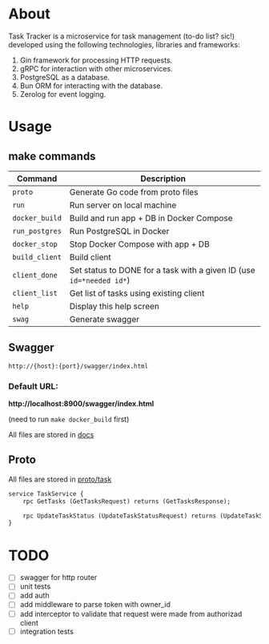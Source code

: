 # About

Task Tracker is a microservice for task management (to-do list? sic!) developed using the following technologies, libraries and frameworks:

1. Gin framework for processing HTTP requests.
2. gRPC for interaction with other microservices.
3. PostgreSQL as a database.
4. Bun ORM for interacting with the database.
5. Zerolog for event logging.

# Usage

## make commands
| Command         | Description                                                              |
|-----------------|--------------------------------------------------------------------------|
| `proto`         | Generate Go code from proto files                                        |
| `run`           | Run server on local machine                                              |
| `docker_build`  | Build and run app + DB in Docker Compose                                 |
| `run_postgres`  | Run PostgreSQL in Docker                                                 |
| `docker_stop`   | Stop Docker Compose with app + DB                                        |
| `build_client`  | Build client                                                             |
| `client_done`   | Set status to DONE for a task with a given ID (use `id=*needed id*`)     |
| `client_list`   | Get list of tasks using existing client                                  |
| `help`          | Display this help screen                                                 |
| `swag`          | Generate swagger                                                         |


## Swagger
`http://{host}:{port}/swagger/index.html`

### Default URL: 

**http://localhost:8900/swagger/index.html**

(need to run `make docker_build` first)

All files are stored in [docs](docs)

## Proto
All files are stored in [proto/task](proto/task)

```protobuf
service TaskService {
    rpc GetTasks (GetTasksRequest) returns (GetTasksResponse);

    rpc UpdateTaskStatus (UpdateTaskStatusRequest) returns (UpdateTaskStatusResponse);
}
```

# TODO 

- [ ] swagger for http router 
- [ ] unit tests
- [ ] add auth
- [ ] add middleware to parse token with owner_id
- [ ] add interceptor to validate that request were made from authorizad client
- [ ] integration tests